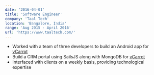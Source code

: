 ```yaml
---
date: '2016-04-01'
title: 'Software Engineer'
company: 'Taal Tech'
location: 'Bangalore, India'
range: 'Aug 2015 - April 2016'
url: 'https://www.taaltech.com/'
---
```


- Worked with a team of three developers to build an Android app for [vCarrot](https://twitter.com/virtualcarrot)
- Build a CRM portal using SailsJS along with MongoDB for [vCarrot](https://twitter.com/virtualcarrot)
- Interfaced with clients on a weekly basis, providing technological expertise

